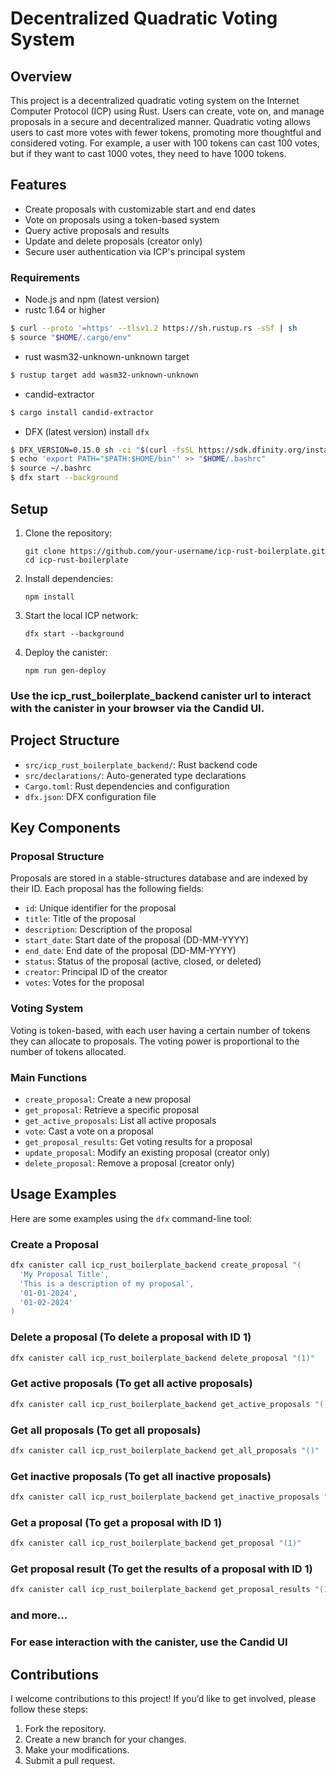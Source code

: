 # Decentralized Quadratic Voting System

## Overview

This project is a decentralized quadratic voting system on the Internet Computer Protocol (ICP) using Rust. Users can create, vote on, and manage proposals in a secure and decentralized manner. Quadratic voting allows users to cast more votes with fewer tokens, promoting more thoughtful and considered voting. For example, a user with 100 tokens can cast 100 votes, but if they want to cast 1000 votes, they need to have 1000 tokens.

## Features

- Create proposals with customizable start and end dates
- Vote on proposals using a token-based system
- Query active proposals and results
- Update and delete proposals (creator only)
- Secure user authentication via ICP's principal system

### Requirements
* Node.js and npm (latest version)
* rustc 1.64 or higher
```bash
$ curl --proto '=https' --tlsv1.2 https://sh.rustup.rs -sSf | sh
$ source "$HOME/.cargo/env"
```
* rust wasm32-unknown-unknown target
```bash
$ rustup target add wasm32-unknown-unknown
```
* candid-extractor
```bash
$ cargo install candid-extractor
```
* DFX (latest version) install `dfx`
```bash
$ DFX_VERSION=0.15.0 sh -ci "$(curl -fsSL https://sdk.dfinity.org/install.sh)"
$ echo 'export PATH="$PATH:$HOME/bin"' >> "$HOME/.bashrc"
$ source ~/.bashrc
$ dfx start --background
```

## Setup

1. Clone the repository:
   ```
   git clone https://github.com/your-username/icp-rust-boilerplate.git
   cd icp-rust-boilerplate
   ```

2. Install dependencies:
   ```
   npm install
   ```

3. Start the local ICP network:
   ```
   dfx start --background
   ```

4. Deploy the canister:
   ```
   npm run gen-deploy
   ```

### Use the icp_rust_boilerplate_backend canister url to interact with the canister in your browser via the Candid UI.

## Project Structure

- `src/icp_rust_boilerplate_backend/`: Rust backend code
- `src/declarations/`: Auto-generated type declarations
- `Cargo.toml`: Rust dependencies and configuration
- `dfx.json`: DFX configuration file

## Key Components

### Proposal Structure

Proposals are stored in a stable-structures database and are indexed by their ID. Each proposal has the following fields:

- `id`: Unique identifier for the proposal
- `title`: Title of the proposal
- `description`: Description of the proposal
- `start_date`: Start date of the proposal (DD-MM-YYYY)
- `end_date`: End date of the proposal (DD-MM-YYYY)
- `status`: Status of the proposal (active, closed, or deleted)
- `creator`: Principal ID of the creator
- `votes`: Votes for the proposal

### Voting System

Voting is token-based, with each user having a certain number of tokens they can allocate to proposals. The voting power is proportional to the number of tokens allocated.


### Main Functions

- `create_proposal`: Create a new proposal
- `get_proposal`: Retrieve a specific proposal
- `get_active_proposals`: List all active proposals
- `vote`: Cast a vote on a proposal
- `get_proposal_results`: Get voting results for a proposal
- `update_proposal`: Modify an existing proposal (creator only)
- `delete_proposal`: Remove a proposal (creator only)

## Usage Examples

Here are some examples using the `dfx` command-line tool:

### Create a Proposal
```bash
dfx canister call icp_rust_boilerplate_backend create_proposal "(
  'My Proposal Title',
  'This is a description of my proposal',
  '01-01-2024',
  '01-02-2024'
)
```
### Delete a proposal (To delete a proposal with ID 1)
```bash
dfx canister call icp_rust_boilerplate_backend delete_proposal "(1)"
```
### Get active proposals (To get all active proposals)
```bash
dfx canister call icp_rust_boilerplate_backend get_active_proposals "()"
```
### Get all proposals (To get all proposals)
```bash
dfx canister call icp_rust_boilerplate_backend get_all_proposals "()"
```
### Get inactive proposals (To get all inactive proposals)
```bash
dfx canister call icp_rust_boilerplate_backend get_inactive_proposals "()"
```

### Get a proposal (To get a proposal with ID 1)
```bash
dfx canister call icp_rust_boilerplate_backend get_proposal "(1)"
```
### Get proposal result (To get the results of a proposal with ID 1)
```bash
dfx canister call icp_rust_boilerplate_backend get_proposal_results "(1)"
```
### and more...
### For ease interaction with the canister, use the Candid UI

## Contributions

I welcome contributions to this project! If you’d like to get involved, please follow these steps:

1. Fork the repository.
2. Create a new branch for your changes.
3. Make your modifications.
4. Submit a pull request.